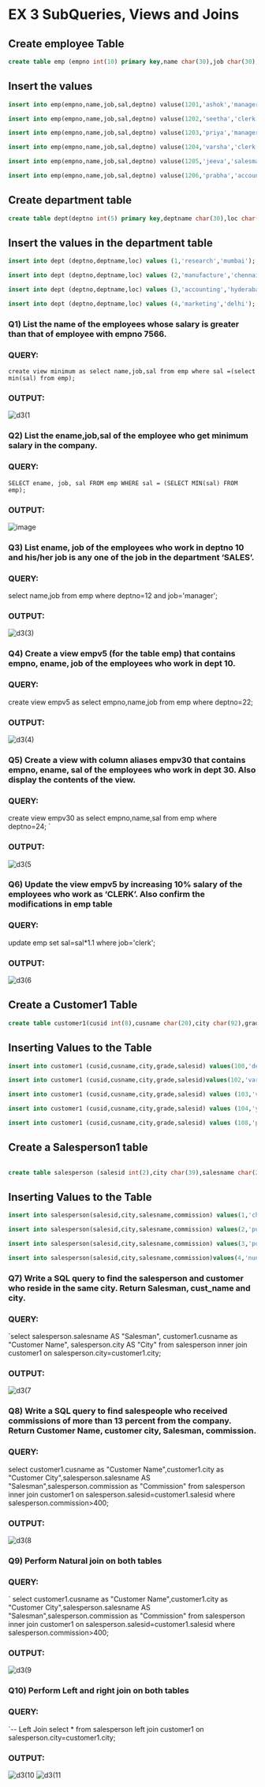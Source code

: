 # EX 3 SubQueries, Views and Joins 


## Create employee Table
```sql
create table emp (empno int(10) primary key,name char(30),job char(30),sal int(10),deptno int(8));
```
## Insert the values
```sql
insert into emp(empno,name,job,sal,deptno) valuse(1201,'ashok','manager',1350,21);

insert into emp(empno,name,job,sal,deptno) valuse(1202,'seetha','clerk',1351,22);

insert into emp(empno,name,job,sal,deptno) valuse(1203,'priya','manager',1352,23);

insert into emp(empno,name,job,sal,deptno) valuse(1204,'varsha','clerk',1353,23);

insert into emp(empno,name,job,sal,deptno) valuse(1205,'jeeva','salesman',135422);

insert into emp(empno,name,job,sal,deptno) valuse(1206,'prabha','accountant',1350,24);


```

## Create department table
```sql
create table dept(deptno int(5) primary key,deptname char(30),loc char(40));
```
## Insert the values in the department table
```sql
insert into dept (deptno,deptname,loc) values (1,'research','mumbai');

insert into dept (deptno,deptname,loc) values (2,'manufacture','chennai');

insert into dept (deptno,deptname,loc) values (3,'accounting','hyderabad');

insert into dept (deptno,deptname,loc) values (4,'marketing','delhi');
```

### Q1) List the name of the employees whose salary is greater than that of employee with empno 7566.


### QUERY:
`create view minimum as select name,job,sal from emp where sal =(select min(sal) from emp);`

### OUTPUT:
![d3(1](https://github.com/vidhyasrikachapalayam/EX-3-SubQueries-Views-and-Joins/assets/119477817/290a83fb-e73f-4afe-b005-d290d7506852)


### Q2) List the ename,job,sal of the employee who get minimum salary in the company.

### QUERY:
`SELECT ename, job, sal FROM emp WHERE sal = (SELECT MIN(sal) FROM emp);`

### OUTPUT:
![image](https://github.com/vidhyasrikachapalayam/EX-3-SubQueries-Views-and-Joins/assets/119477817/043c5dd4-f3f2-4176-942e-f47186183a6f)


### Q3) List ename, job of the employees who work in deptno 10 and his/her job is any one of the job in the department ‘SALES’.

### QUERY:

 select name,job from emp where  deptno=12 and job='manager';

### OUTPUT:
![d3(3)](https://github.com/vidhyasrikachapalayam/EX-3-SubQueries-Views-and-Joins/assets/119477817/17399b2e-840a-498d-97e8-393bc692b628)


### Q4) Create a view empv5 (for the table emp) that contains empno, ename, job of the employees who work in dept 10.

### QUERY:
create view empv5 as select empno,name,job from emp where deptno=22;


### OUTPUT:
![d3(4)](https://github.com/vidhyasrikachapalayam/EX-3-SubQueries-Views-and-Joins/assets/119477817/01d318c1-b34d-4371-9643-6de2f179c3e4)


### Q5) Create a view with column aliases empv30 that contains empno, ename, sal of the employees who work in dept 30. Also display the contents of the view.

### QUERY:
create view empv30 as select empno,name,sal from emp where deptno=24;
`

### OUTPUT:
![d3(5](https://github.com/vidhyasrikachapalayam/EX-3-SubQueries-Views-and-Joins/assets/119477817/6ab5f93b-765d-4b0f-9036-07933d620c82)


### Q6) Update the view empv5 by increasing 10% salary of the employees who work as ‘CLERK’. Also confirm the modifications in emp table

### QUERY:
update emp set sal=sal*1.1 where job='clerk';

### OUTPUT:
![d3(6](https://github.com/vidhyasrikachapalayam/EX-3-SubQueries-Views-and-Joins/assets/119477817/829b5d96-bccb-4dd4-8003-6b35c30cb6d7)

## Create a Customer1 Table
```sql
create table customer1(cusid int(8),cusname char(20),city char(92),grade int(5),salesid int(27));
```
## Inserting Values to the Table
```sql
insert into customer1 (cusid,cusname,city,grade,salesid) values(100,'deepesh','chennai',5,121);

insert into customer1 (cusid,cusname,city,grade,salesid)values(102,'varsha','kanchipuram',5,122);

insert into customer1 (cusid,cusname,city,grade,salesid) values (103,'vidhya','chennai',5,122);

insert into customer1 (cusid,cusname,city,grade,salesid) values (104,'yuva','coimbatore',7,124);

insert into customer1 (cusid,cusname,city,grade,salesid) values (108,'prabha','kerala',4,125);
```
## Create a Salesperson1 table
```sql

create table salesperson (salesid int(2),city char(39),salesname char(20),commission int(5));
```
## Inserting Values to the Table
```sql
insert into salesperson(salesid,city,salesname,commission) values(1,'chennai','vijis',200);

insert into salesperson(salesid,city,salesname,commission) values(2,'puzhal','priya',400);

insert into salesperson(salesid,city,salesname,commission) values(3,'pondy','jeeva',500);

insert into salesperson(salesid,city,salesname,commission)values(4,'nungambakkam','anish',700)
```
### Q7) Write a SQL query to find the salesperson and customer who reside in the same city. Return Salesman, cust_name and city.

### QUERY:
`select salesperson.salesname AS "Salesman", customer1.cusname as "Customer Name", salesperson.city AS "City" from salesperson inner join customer1 on salesperson.city=customer1.city;

### OUTPUT:
![d3(7](https://github.com/vidhyasrikachapalayam/EX-3-SubQueries-Views-and-Joins/assets/119477817/8f35c15f-75d8-48d6-8b22-f2641c9ddbc7)


### Q8) Write a SQL query to find salespeople who received commissions of more than 13 percent from the company. Return Customer Name, customer city, Salesman, commission.

### QUERY:
select customer1.cusname as "Customer Name",customer1.city as "Customer City",salesperson.salesname AS "Salesman",salesperson.commission as "Commission" from salesperson inner join customer1 on salesperson.salesid=customer1.salesid where salesperson.commission>400;
### OUTPUT:
![d3(8](https://github.com/vidhyasrikachapalayam/EX-3-SubQueries-Views-and-Joins/assets/119477817/d17b3d0e-fe4b-4c3f-ab78-a51535260c8b)


### Q9) Perform Natural join on both tables

### QUERY:
` select customer1.cusname as "Customer Name",customer1.city as "Customer City",salesperson.salesname AS "Salesman",salesperson.commission as "Commission" from salesperson inner join customer1 on salesperson.salesid=customer1.salesid where salesperson.commission>400;
### OUTPUT:
![d3(9](https://github.com/vidhyasrikachapalayam/EX-3-SubQueries-Views-and-Joins/assets/119477817/df49b919-ccd8-47d4-b14e-a2d10027c75e)


### Q10) Perform Left and right join on both tables

### QUERY:
`-- Left Join
select * from salesperson left join customer1 on salesperson.city=customer1.city;
### OUTPUT:
![d3(10](https://github.com/vidhyasrikachapalayam/EX-3-SubQueries-Views-and-Joins/assets/119477817/e197842f-7b0d-473c-8d14-f8b3ad8cfe54)
![d3(11](https://github.com/vidhyasrikachapalayam/EX-3-SubQueries-Views-and-Joins/assets/119477817/64853434-8d71-4da8-bcff-44b95cef15bb)



